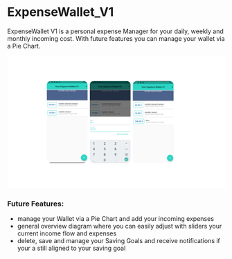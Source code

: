 # ExpenseWallet_V1
ExpenseWallet V1 is a personal expense Manager for your daily, weekly and monthly incoming cost. 
With future features you can manage your wallet via a Pie Chart.

![](images/view_eWallet3.png)


### Future Features:
- manage your Wallet via a Pie Chart and add your incoming expenses
- general overview diagram where you can easily adjust with sliders your current income flow and expenses
- delete, save and manage your Saving Goals and receive notifications if your a still aligned to your saving goal
